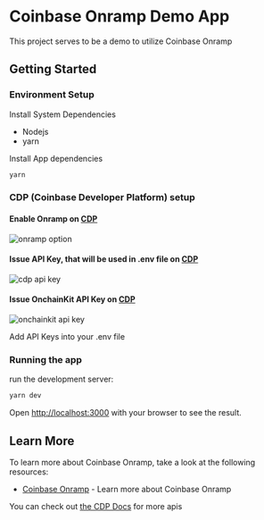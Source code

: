 # Coinbase Onramp Demo App

This project serves to be a demo to utilize Coinbase Onramp 

## Getting Started

### Environment Setup

Install System Dependencies

- Nodejs
- yarn

Install App dependencies

```bash
yarn
```


### CDP (Coinbase Developer Platform) setup

#### Enable Onramp on [CDP](https://portal.cdp.coinbase.com)

![onramp option](/readme-assets/onramp-menu-bar-view.png)

#### Issue API Key, that will be used in .env file on [CDP](https://portal.cdp.coinbase.com)

![cdp api key](/readme-assets/cdp-api-key-view.png)

#### Issue OnchainKit API Key on [CDP](https://portal.cdp.coinbase.com)

![onchainkit api key](/readme-assets/onchainkit-setup.png)

Add API Keys into your .env file

### Running the app
run the development server:

```bash
yarn dev
```
Open [http://localhost:3000](http://localhost:3000) with your browser to see the result.

## Learn More

To learn more about Coinbase Onramp, take a look at the following resources:

- [Coinbase Onramp](https://docs.cdp.coinbase.com/onramp/docs/welcome) - Learn more about Coinbase Onramp

You can check out [the CDP Docs](https://docs.cdp.coinbase.com/) for more apis
